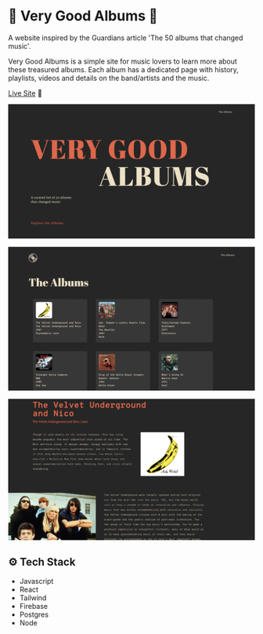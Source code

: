# 🎸 Very Good Albums 🥁

A website inspired by the Guardians article 'The 50 albums that changed music'.

Very Good Albums is a simple site for music lovers to learn more about these treasured albums. Each album has a dedicated page with history, playlists, videos and details on the band/artists and the music.

[Live Site](https://very-good-albums.herokuapp.com/) 🥳

![](https://github.com/KellyAtmore/very_good_albums/blob/main/client/docs/home.png)

![](https://github.com/KellyAtmore/very_good_albums/blob/main/client/docs/albums.png)

![](https://github.com/KellyAtmore/very_good_albums/blob/main/client/docs/albumPage.png)

## ⚙ Tech Stack

- Javascript
- React
- Tailwind
- Firebase
- Postgres
- Node
